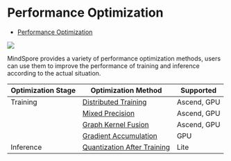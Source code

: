 # Performance Optimization

<!-- TOC -->

- [Performance Optimization](#performance-optimization)

<!-- /TOC -->

<a href="https://gitee.com/mindspore/docs/blob/master/docs/programming_guide/source_en/performance_optimization.md" target="_blank"><img src="https://gitee.com/mindspore/docs/raw/master/resource/_static/logo_source.png"></a>

MindSpore provides a variety of performance optimization methods, users can use them to improve the performance of training and inference according to the actual situation.

| Optimization Stage | Optimization Method | Supported |
| --- | --- | --- |
| Training | [Distributed Training](https://www.mindspore.cn/tutorial/training/en/master/advanced_use/distributed_training_tutorials.html) | Ascend, GPU |
| | [Mixed Precision](https://www.mindspore.cn/tutorial/training/en/master/advanced_use/enable_mixed_precision.html) | Ascend, GPU |
| | [Graph Kernel Fusion](https://www.mindspore.cn/tutorial/training/en/master/advanced_use/enable_graph_kernel_fusion.html) | Ascend, GPU |
| | [Gradient Accumulation](https://www.mindspore.cn/tutorial/training/en/master/advanced_use/apply_gradient_accumulation.html) | GPU |
| Inference | [Quantization After Training](https://www.mindspore.cn/tutorial/lite/en/master/use/post_training_quantization.html) | Lite |
